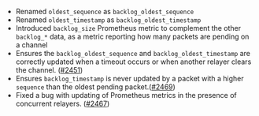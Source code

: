 *   Renamed `oldest_sequence` as `backlog_oldest_sequence`
*   Renamed `oldest_timestamp` as `backlog_oldest_timestamp`
*   Introduced `backlog_size` Prometheus metric to complement the other `backlog_*` data, as a metric reporting how many packets are pending on a channel
*   Ensures the `backlog_oldest_sequence` and `backlog_oldest_timestamp` are correctly updated when a timeout occurs or when another relayer clears the channel.
    ([#2451](https://github.com/informalsystems/ibc-rs/issues/2451))
*   Ensures `backlog_timestamp` is never updated by a packet with a higher `sequence` than the oldest pending packet.([#2469](https://github.com/informalsystems/ibc-rs/issues/2469))
*   Fixed a bug with updating of Prometheus metrics in the presence of concurrent relayers. ([#2467](https://github.com/informalsystems/ibc-rs/issues/2467))

